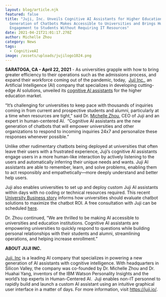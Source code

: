 ```yaml
---
layout: blog/article.njk
featured: false
title: "Juji, Inc. Unveils Cognitive AI Assistants for Higher Education: New
  Generation of Chatbots Makes Accessible to Universities and Brings Human-Like
  Engagement to Students Without Requiring IT Resources"
date: 2021-04-21T21:01:17.270Z
author: Michelle Zhou
category: News
tags:
  - CognitiveAI
image: /assets/uploads/jujilogo1024.png
---
```

**SARATOGA, CA - April 22, 2021** - As universities grapple with how to bring greater efficiency to their operations such as the admissions process, and expand their workforce coming out of the pandemic, today,  [Juji Inc.](https://juji.io/), an Artificial Intelligence (AI) company that specializes in developing cutting-edge AI solutions, unveiled its [cognitive AI assistants](https://youtu.be/rE0bEAh57wk) for the higher education market. 

“It’s challenging for universities to keep pace with thousands of inquiries coming in from current and prospective students and alumni, particularly at a time when resources are tight,” said Dr. [Michelle Zhou](https://www.acm.org/articles/people-of-acm/2021/michelle-zhou), CEO of Juji and an expert in human-centered AI.  “Cognitive AI assistants are the new generation of chatbots that will empower universities and other organizations to respond to incoming inquiries 24x7 and personalize these responses whenever possible.”

Unlike other rudimentary chatbots being deployed at universities that often leave their users with a frustrated experience, Juji’s cognitive AI assistants engage users in a more human-like interaction by actively listening to the users and automatically inferring their unique needs and wants. Juji AI assistants are able to remember, learn, and solve problems, enabling them to act responsibly and empathetically—more deeply understand and better help users.

Juji also enables universities to set up and deploy custom Juji AI assistants within days with no coding or technical resources required. This recent [University Business story](https://universitybusiness.com/4-must-haves-universities-use-chatbot-ai-artificial-intelligence/) informs how universities should evaluate chatbot solutions to maximize the chatbot ROI. A free consultation with Juji can be scheduled [here](https://calendly.com/jujiconsult/consultation?month=2021-03). 

Dr. Zhou continued, “We are thrilled to be making AI accessible to universities and education institutions. Cognitive AI assistants are empowering universities to quickly respond to questions while building personal relationships with their students and alumni, streamlining operations, and helping increase enrollment.” 

**ABOUT JUJI INC.**

[Juji, Inc](https://juji.io/) is a leading AI company that specializes in powering a new generation of AI assistants with cognitive intelligence. With headquarters in Silicon Valley, the company was co-founded by Dr. Michelle Zhou and Dr. Huahai Yang, inventors of the IBM Watson Personality Insights and the world’s top experts in Human-Centered AI.  Juji enables non-IT personnel to rapidly build and launch a custom AI assistant using an intuitive graphical user interface in a matter of days. For more information, visit https://juji.io/.